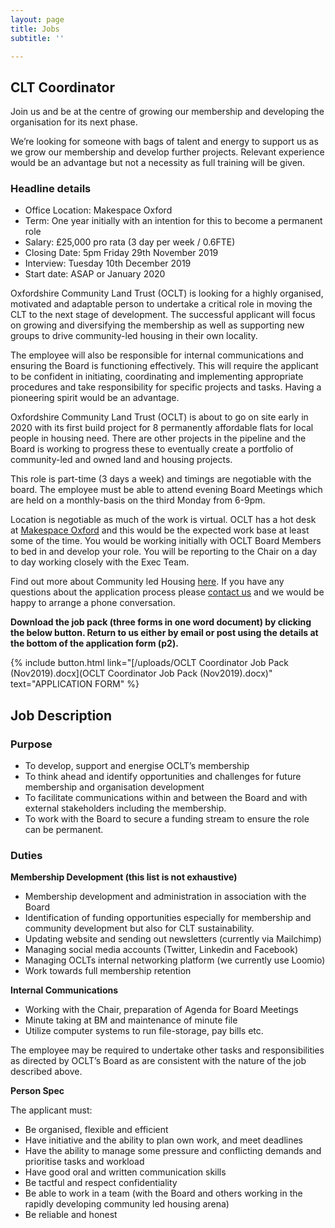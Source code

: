 ```yaml
---
layout: page
title: Jobs
subtitle: ''

---
```

## CLT Coordinator

Join us and be at the centre of growing our membership and developing the organisation for its next phase.

We’re looking for someone with bags of talent and energy to support us as we grow our membership and develop further projects. Relevant experience would be an advantage but not a necessity as full training will be given.

<div class="pullout-box">

<h3>Headline details</h3>

<ul> <li>Office Location: Makespace Oxford</li>

<li>Term: One year initially with an intention for this to become a permanent role</li>

<li>Salary: £25,000 pro rata (3 day per week / 0.6FTE)</li>

<li>Closing Date: 5pm Friday 29th November 2019</li>

<li>Interview: Tuesday 10th December 2019</li>

<li>Start date: ASAP or January 2020</li>

</ul>

</div>

Oxfordshire Community Land Trust (OCLT) is looking for a highly organised, motivated and adaptable person to undertake a critical role in moving the CLT to the next stage of development. The successful applicant will focus on growing and diversifying the membership as well as supporting new groups to drive community-led housing in their own locality. 

The employee will also be responsible for internal communications and ensuring the Board is functioning effectively. This will require the applicant to be confident in initiating, coordinating and implementing appropriate procedures and take responsibility for specific projects and tasks. Having a pioneering spirit would be an advantage.

Oxfordshire Community Land Trust (OCLT) is about to go on site early in 2020 with its first build project for 8 permanently affordable flats for local people in housing need. There are other projects in the pipeline and the Board is working to progress these to eventually create a portfolio of community-led and owned land and housing projects.

This role is part-time (3 days a week) and timings are negotiable with the board. The employee must be able to attend evening Board Meetings which are held on a monthly-basis on the third Monday from 6-9pm.

Location is negotiable as much of the work is virtual. OCLT has a hot desk at [Makespace Oxford](http://makespaceoxford.org/) and this would be the expected work base at least some of the time. You would be working initially with OCLT Board Members to bed in and develop your role. You will be reporting to the Chair on a day to day working closely with the Exec Team.

Find out more about Community led Housing [here](https://www.communityledhomes.org.uk). If you have any questions about the application process please [contact us](https://www.oclt.org.uk/contact/) and we would be happy to arrange a phone conversation.

**Download the job pack (three forms in one word document) by clicking the below button. Return to us either by email or post using the details at the bottom of the application form (p2).**

{% include button.html link="[/uploads/OCLT Coordinator Job Pack (Nov2019).docx](OCLT Coordinator Job Pack (Nov2019).docx)" text="APPLICATION FORM" %}

## **Job Description**

### **Purpose**

* To develop, support and energise OCLT’s membership 
* To think ahead and identify opportunities and challenges for future membership and organisation development
* To facilitate communications within and between the Board and with external stakeholders including the membership.
* To work with the Board to secure a funding stream to ensure the role can be permanent.

### **Duties**

**Membership Development (this list is not exhaustive)**

* Membership development and administration in association with the Board
* Identification of funding opportunities especially for membership and community development but also for CLT sustainability.
* Updating website and sending out newsletters (currently via Mailchimp)
* Managing social media accounts (Twitter, Linkedin and Facebook)
* Managing OCLTs internal networking platform (we currently use Loomio)
* Work towards full membership retention

**Internal Communications**

* Working with the Chair, preparation of Agenda for Board Meetings
* Minute taking at BM and maintenance of minute file
* Utilize computer systems to run file-storage, pay bills etc.

The employee may be required to undertake other tasks and responsibilities as directed by OCLT’s Board as are consistent with the nature of the job described above.

**Person Spec**

The applicant must:

* Be organised, flexible and efficient
* Have initiative and the ability to plan own work, and meet deadlines
* Have the ability to manage some pressure and conflicting demands and prioritise tasks and workload
* Have good oral and written communication skills
* Be tactful and respect confidentiality
* Be able to work in a team (with the Board and others working in the rapidly developing community led housing arena)
* Be reliable and honest